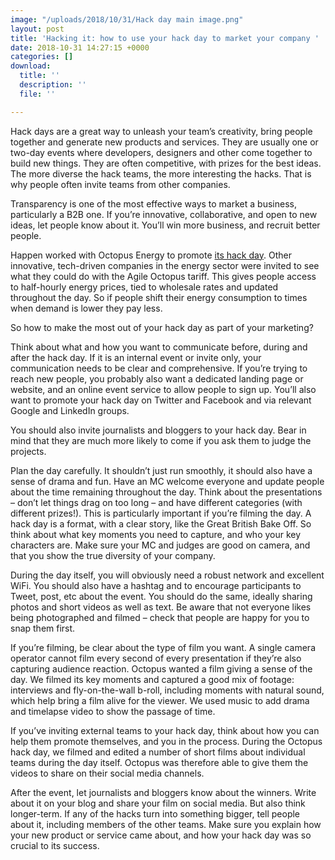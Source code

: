 ```yaml
---
image: "/uploads/2018/10/31/Hack day main image.png"
layout: post
title: 'Hacking it: how to use your hack day to market your company '
date: 2018-10-31 14:27:15 +0000
categories: []
download:
  title: ''
  description: ''
  file: ''

---
```

Hack days are a great way to unleash your team’s creativity, bring people together and generate new products and services. They are usually one or two-day events where developers, designers and other come together to build new things. They are often competitive, with prizes for the best ideas. The more diverse the hack teams, the more interesting the hacks. That is why people often invite teams from other companies. 

Transparency is one of the most effective ways to market a business, particularly a B2B one. If you’re innovative, collaborative, and open to new ideas, let people know about it. You’ll win more business, and recruit better people. 

Happen worked with Octopus Energy to promote [its hack day](https://octopus.energy/hackday/). Other innovative, tech-driven companies in the energy sector were invited to see what they could do with the Agile Octopus tariff. This gives people access to half-hourly energy prices, tied to wholesale rates and updated throughout the day. So if people shift their energy consumption to times when demand is lower they pay less. 

So how to make the most out of your hack day as part of your marketing?

Think about what and how you want to communicate before, during and after the hack day. If it is an internal event or invite only, your communication needs to be clear and comprehensive. If you’re trying to reach new people, you probably also want a dedicated landing page or website, and an online event service to allow people to sign up. You’ll also want to promote your hack day on Twitter and Facebook and via relevant Google and LinkedIn groups.

You should also invite journalists and bloggers to your hack day. Bear in mind that they are much more likely to come if you ask them to judge the projects. 

Plan the day carefully. It shouldn’t just run smoothly, it should also have a sense of drama and fun. Have an MC welcome everyone and update people about the time remaining throughout the day. Think about the presentations – don’t let things drag on too long – and have different categories (with different prizes!). This is particularly important if you’re filming the day. A hack day is a format, with a clear story, like the Great British Bake Off. So think about what key moments you need to capture, and who your key characters are. Make sure your MC and judges are good on camera, and that you show the true diversity of your company.

During the day itself, you will obviously need a robust network and excellent WiFi. You should also have a hashtag and to encourage participants to Tweet, post, etc about the event. You should do the same, ideally sharing photos and short videos as well as text. Be aware that not everyone likes being photographed and filmed – check that people are happy for you to snap them first. 

If you’re filming, be clear about the type of film you want. A single camera operator cannot film every second of every presentation if they’re also capturing audience reaction. Octopus wanted a film giving a sense of the day. We filmed its key moments and captured a good mix of footage: interviews and fly-on-the-wall b-roll, including moments with natural sound, which help bring a film alive for the viewer. We used music to add drama and timelapse video to show the passage of time.

If you’ve inviting external teams to your hack day, think about how you can help them promote themselves, and you in the process. During the Octopus hack day, we filmed and edited a number of short films about individual teams during the day itself. Octopus was therefore able to give them the videos to share on their social media channels. 

After the event, let journalists and bloggers know about the winners. Write about it on your blog and share your film on social media. But also think longer-term. If any of the hacks turn into something bigger, tell people about it, including members of the other teams. Make sure you explain how your new product or service came about, and how your hack day was so crucial to its success.